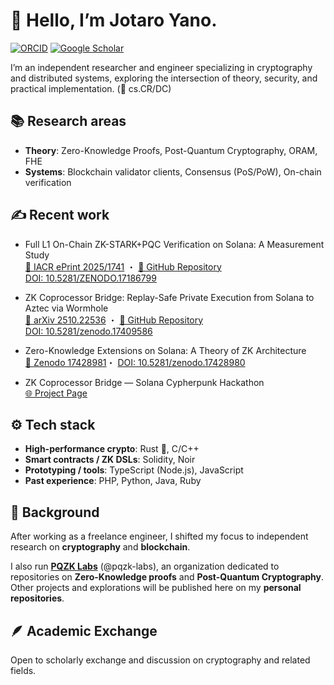 # 👋 Hello, I’m Jotaro Yano.
[![ORCID](https://img.shields.io/badge/ORCID-0009--0003--5327--9455-green?logo=orcid&logoColor=white)](https://orcid.org/0009-0003-5327-9455)
[![Google Scholar](https://img.shields.io/badge/Google%20Scholar-Profile-blue?logo=google-scholar&logoColor=white)](https://scholar.google.com/citations?user=OgBu2TEAAAAJ)

I’m an independent researcher and engineer specializing in cryptography and distributed systems, exploring the intersection of theory, security, and practical implementation. (🔬 cs.CR/DC)  

## 📚 Research areas
- **Theory**: Zero-Knowledge Proofs, Post-Quantum Cryptography, ORAM, FHE  
- **Systems**: Blockchain validator clients, Consensus (PoS/PoW), On-chain verification  


## ✍️ Recent work
- Full L1 On-Chain ZK-STARK+PQC Verification on Solana: A Measurement Study  
  [📄 IACR ePrint 2025/1741](https://eprint.iacr.org/2025/1741) ・ [🔗 GitHub Repository](https://github.com/pqzk-labs/solana-pqzk-fullchain)    
[DOI: 10.5281/ZENODO.17186799](https://doi.org/10.5281/zenodo.17186799)

- ZK Coprocessor Bridge: Replay-Safe Private Execution from Solana to Aztec via Wormhole  
  [📄 arXiv 2510.22536](https://arxiv.org/abs/2510.22536) ・ [🔗 GitHub Repository](https://github.com/pqzk-labs/zk-coprocessor-bridge)    
[DOI: 10.5281/zenodo.17409586](https://doi.org/10.5281/zenodo.17409586)

- Zero-Knowledge Extensions on Solana: A Theory of ZK Architecture  
  [📄 Zenodo 17428981](https://zenodo.org/records/17428981)・ [DOI: 10.5281/zenodo.17428980](https://doi.org/10.5281/zenodo.17428980)

- ZK Coprocessor Bridge — Solana Cypherpunk Hackathon  
  [🌐 Project Page](https://arena.colosseum.org/projects/explore/zk-coprocessor-bridge)

## ⚙️ Tech stack
- **High-performance crypto**: Rust 🦀, C/C++  
- **Smart contracts / ZK DSLs**: Solidity, Noir  
- **Prototyping / tools**: TypeScript (Node.js), JavaScript  
- **Past experience**: PHP, Python, Java, Ruby  


## 🧩 Background
After working as a freelance engineer, I shifted my focus to independent research on **cryptography** and **blockchain**.

I also run **[PQZK Labs](https://github.com/pqzk-labs)** (@pqzk-labs), an organization dedicated to repositories on **Zero-Knowledge proofs** and **Post-Quantum Cryptography**.  
Other projects and explorations will be published here on my **personal repositories**.

## 🪶 Academic Exchange
Open to scholarly exchange and discussion on cryptography and related fields.
